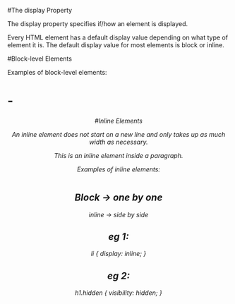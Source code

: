#The display Property

The display property specifies if/how an element is displayed.

Every HTML element has a default display value depending on what type of element it is. The default display value for most elements is block or inline.

#Block-level Elements

Examples of block-level elements:

<div>
<h1>-<h6>
<p>
<form>
<header>
<footer>
<section>

#Inline Elements

An inline element does not start on a new line and only takes up as much width as necessary.

This is an inline <span> element inside a paragraph.

Examples of inline elements:

<span>
<a>
<img>

Block -> one by one 
-----------------------
inline -> side by side
# eg 1:

li {
    display: inline;
}

# eg 2:

h1.hidden {
    visibility: hidden;
}






